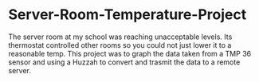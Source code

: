 # Server-Room-Temperature-Project
The server room at my school was reaching unacceptable levels. Its thermostat controlled other rooms so you could not just lower it to a reasonable temp. This project was to graph the data taken from a TMP 36 sensor and using a Huzzah to convert and trasmit the data to a remote server.
